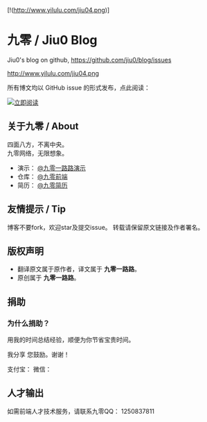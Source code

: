 
[!(http://www.yilulu.com/jiu04.png)]

# 九零 / Jiu0 Blog
Jiu0's blog on github, https://github.com/jiu0/blog/issues

http://www.yilulu.com/jiu04.png

所有博文均以 GitHub issue 的形式发布，点此阅读：

[![立即阅读](https://cloud.githubusercontent.com/assets/1231359/13027636/6fdae1a6-d291-11e5-9126-68bd3d2ed778.png)](https://github.com/jiu0/blog/issues)



## 关于九零 / About

四面八方，不离中央。<br/>九零网络，无限想象。

* 演示： [@九零一路路演示](http://www.yilulu.com)
* 仓库： [@九零前端](http://github.com/jiu0)
* 简历： [@九零简历](https://github.com/jiu0/blog/blob/master/resume.md)


## 友情提示 / Tip

博客不要fork，欢迎star及提交issue。
转载请保留原文链接及作者署名。


## 版权声明

* 翻译原文属于原作者，译文属于 **九零一路路**。
* 原创属于 **九零一路路**。



## 捐助

### 为什么捐助？

用我的时间总结经验，顺便为你节省宝贵时间。

我分享 您鼓励。谢谢！

支付宝：
微信：




## 人才输出

如需前端人才技术服务，请联系九零QQ： 1250837811
